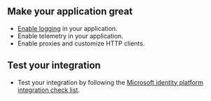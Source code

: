 
## Make your application great 

<!--
These will become links to conceptual pages of the MSAL libraries when the topics are merged
-->
- [Enable logging](../articles/active-directory/develop/msal-logging.md) in your application.
- Enable telemetry in your application.
- Enable proxies and customize HTTP clients.

## Test your integration

- Test your integration by following the [Microsoft identity platform integration check list](../articles/active-directory/develop/active-directory-integration-checklist.md).
